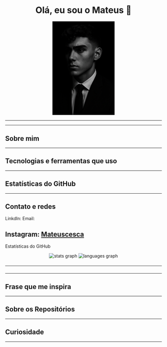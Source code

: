 <h1 align="center">Olá, eu sou o Mateus 👋</h1> <p align="center"> <img src=https://github.com/Mcesca/Mcesca/blob/main/assets/terno.png alt="Eu" width="200"/> </p>

---

---
## Sobre mim 


---
## Tecnologias e ferramentas que uso
---
## Estatísticas do GitHub
---
## Contato e redes

LinkdIn: 
Email:

Instagram: <a href="https://www.instagram.com/mateuscesca_/">Mateuscesca</a> 
---
Estatísticas do GitHub


<div align="center">
  <img src="https://github-readme-stats.vercel.app/api?username=Mcesca&hide_title=false&hide_rank=false&show_icons=true&include_all_commits=true&count_private=true&disable_animations=false&theme=dracula&locale=en&hide_border=false&order=1" height="150" alt="stats graph"  />
  <img src="https://github-readme-stats.vercel.app/api/top-langs?username=Mcesca&locale=en&hide_title=false&layout=compact&card_width=320&langs_count=5&theme=dracula&hide_border=false&order=2" height="150" alt="languages graph"  />
</div>

###

---

###

---
## Frase que me inspira

---
## Sobre os Repositórios
---
## Curiosidade
---


<!--
**Mcesca/Mcesca** is a ✨ _special_ ✨ repository because its `README.md` (this file) appears on your GitHub profile.

Here are some ideas to get you started:

- 🔭 I’m currently working on ...
- 🌱 I’m currently learning ...
- 👯 I’m looking to collaborate on ...
- 🤔 I’m looking for help with ...
- 💬 Ask me about ...
- 📫 How to reach me: ...
- 😄 Pronouns: ...
- ⚡ Fun fact: ...
-->
